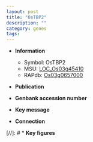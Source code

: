 ```yaml
---
layout: post
title: "OsTBP2"
description: ""
category: genes
tags: 
---
```


* **Information**  
    + Symbol: OsTBP2  
    + MSU: [LOC_Os03g45410](http://rice.uga.edu/cgi-bin/ORF_infopage.cgi?orf=LOC_Os03g45410)  
    + RAPdb: [Os03g0657000](http://rapdb.dna.affrc.go.jp/viewer/gbrowse_details/irgsp1?name=Os03g0657000)  

* **Publication**  

* **Genbank accession number**  

* **Key message**  

* **Connection**  

[//]: # * **Key figures**  


